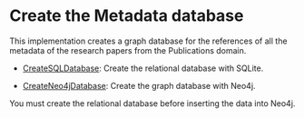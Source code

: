 # Create the Metadata database

This implementation creates a graph database for the references of all the metadata of the research papers from the Publications domain.

- [CreateSQLDatabase](CreateSQLDatabase): Create the relational database with SQLite.

- [CreateNeo4jDatabase](CreateNeo4jDatabase): Create the graph database with Neo4j.

You must create the relational database before inserting the data into Neo4j.

